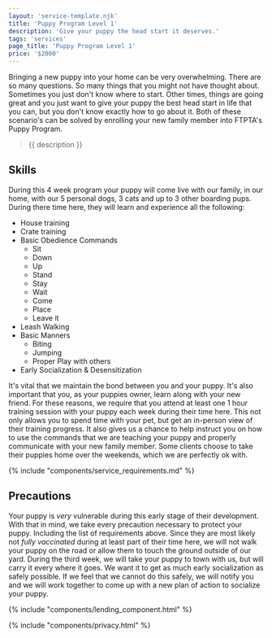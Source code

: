 ```yaml
---
layout: 'service-template.njk'
title: 'Puppy Program Level 1'
description: 'Give your puppy the head start it deserves.'
tags: 'services'
page_title: 'Puppy Program Level 1'
price: '$2000'
---
```


Bringing a new puppy into your home can be very overwhelming. There are so many questions. So many things that you might not have thought about. Sometimes you just don't know where to start. Other times, things are going great and you just want to give your puppy the best head start in life that you can, but you don't know exactly how to go about it. Both of these scenario's can be solved by enrolling your new family member into FTPTA's Puppy Program.

> {{ description }}

## Skills
During this 4 week program your puppy will come live with our family, in our home, with our 5 personal dogs, 3 cats and up to 3 other boarding pups. During there time here, they will learn and experience all the following:

- House training
- Crate training
- Basic Obedience Commands
    - Sit
    - Down
    - Up
    - Stand
    - Stay
    - Wait
    - Come
    - Place
    - Leave it
- Leash Walking
- Basic Manners
    - Biting
    - Jumping
    - Proper Play with others
- Early Socialization & Desensitization

It's vital that we maintain the bond between you and your puppy. It's also important that you, as your puppies owner, learn along with your new friend. For these reasons, we require that you attend at least one 1 hour training session with your puppy each week during their time here. This not only allows you to spend time with your pet, but get an in-person view of their training progress. It also gives us a chance to help instruct you on how to use the commands that we are teaching your puppy and properly communicate with your new family member. Some clients choose to take their puppies home over the weekends, which we are perfectly ok with.

{% include "components/service_requirements.md" %}


## Precautions
Your puppy is _very_ vulnerable during this early stage of their development. With that in mind, we take every precaution necessary to protect your puppy. Including the list of requirements above. Since they are most likely not _fully vaccinated_ during at least part of their time here, we will not walk your puppy on the road or allow them to touch the ground outside of our yard. During the third week, we will take your puppy to town with us, but will carry it every where it goes. We want it to get as much early socialization as safely possible. If we feel that we cannot do this safely, we will notify you and we will work together to come up with a new plan of action to socialize your puppy.

{% include "components/lending_component.html" %}

{% include "components/privacy.html" %}